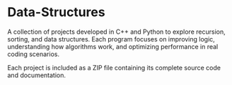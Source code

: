 # Data-Structures
A collection of projects developed in C++ and Python to explore recursion, sorting, and data structures. Each program focuses on improving logic, understanding how algorithms work, and optimizing performance in real coding scenarios.

Each project is included as a ZIP file containing its complete source code and documentation.
